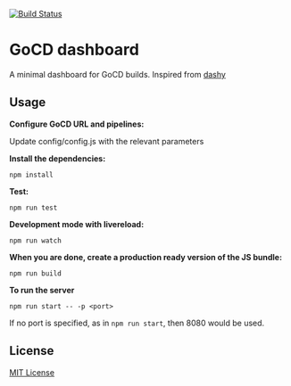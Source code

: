 [![Build Status](https://travis-ci.org/aquaraga/godash.svg?branch=master)](https://travis-ci.org/aquaraga/godash)

# GoCD dashboard

A minimal dashboard for GoCD builds.
Inspired from [dashy](https://github.com/chiku/dashy)

## Usage

__Configure GoCD URL and pipelines:__

Update config/config.js with the relevant parameters

__Install the dependencies:__

`npm install`

__Test:__

`npm run test`

__Development mode with livereload:__

`npm run watch`

__When you are done, create a production ready version of the JS bundle:__

`npm run build`

__To run the server__

`npm run start -- -p <port>`

If no port is specified, as in `npm run start`, then 8080 would be used.

## License

[MIT License](http://opensource.org/licenses/MIT)
